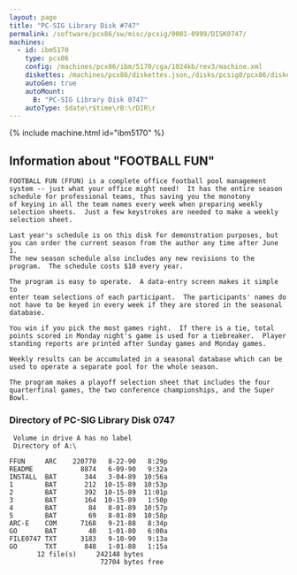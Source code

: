 ```yaml
---
layout: page
title: "PC-SIG Library Disk #747"
permalink: /software/pcx86/sw/misc/pcsig/0001-0999/DISK0747/
machines:
  - id: ibm5170
    type: pcx86
    config: /machines/pcx86/ibm/5170/cga/1024kb/rev3/machine.xml
    diskettes: /machines/pcx86/diskettes.json,/disks/pcsig0/pcx86/diskettes.json
    autoGen: true
    autoMount:
      B: "PC-SIG Library Disk 0747"
    autoType: $date\r$time\rB:\rDIR\r
---
```


{% include machine.html id="ibm5170" %}

## Information about "FOOTBALL FUN"

    FOOTBALL FUN (FFUN) is a complete office football pool management
    system -- just what your office might need!  It has the entire season
    schedule for professional teams, thus saving you the monotony
    of keying in all the team names every week when preparing weekly
    selection sheets.  Just a few keystrokes are needed to make a weekly
    selection sheet.
    
    Last year's schedule is on this disk for demonstration purposes, but
    you can order the current season from the author any time after June 1.
    The new season schedule also includes any new revisions to the
    program.  The schedule costs $10 every year.
    
    The program is easy to operate.  A data-entry screen makes it simple to
    enter team selections of each participant.  The participants' names do
    not have to be keyed in every week if they are stored in the seasonal
    database.
    
    You win if you pick the most games right.  If there is a tie, total
    points scored in Monday night's game is used for a tiebreaker.  Player
    standing reports are printed after Sunday games and Monday games.
    
    Weekly results can be accumulated in a seasonal database which can be
    used to operate a separate pool for the whole season.
    
    The program makes a playoff selection sheet that includes the four
    quarterfinal games, the two conference championships, and the Super
    Bowl.

### Directory of PC-SIG Library Disk 0747

     Volume in drive A has no label
     Directory of A:\

    FFUN     ARC    220770   8-22-90   8:29p
    README            8874   6-09-90   9:32a
    INSTALL  BAT       344   3-04-89  10:56a
    1        BAT       212  10-15-89  10:53p
    2        BAT       392  10-15-89  11:01p
    3        BAT       164  10-15-89   1:50p
    4        BAT        84   8-01-89  10:57p
    5        BAT        69   8-01-89  10:58p
    ARC-E    COM      7168   9-21-88   8:34p
    GO       BAT        40   1-01-80   6:00a
    FILE0747 TXT      3183   9-10-90   9:13a
    GO       TXT       848   1-01-80   1:15a
           12 file(s)     242148 bytes
                           72704 bytes free
